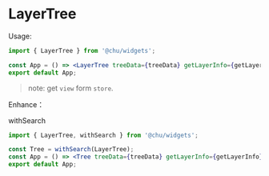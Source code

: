 # LayerTree

Usage:

```jsx
import { LayerTree } from '@chu/widgets';

const App = () => <LayerTree treeData={treeData} getLayerInfo={getLayerInfo} />;
export default App;
```

> note: get `view` form `store`.

Enhance：

withSearch

```jsx
import { LayerTree, withSearch } from '@chu/widgets';

const Tree = withSearch(LayerTree);
const App = () => <Tree treeData={treeData} getLayerInfo={getLayerInfo} />;
export default App;
```
